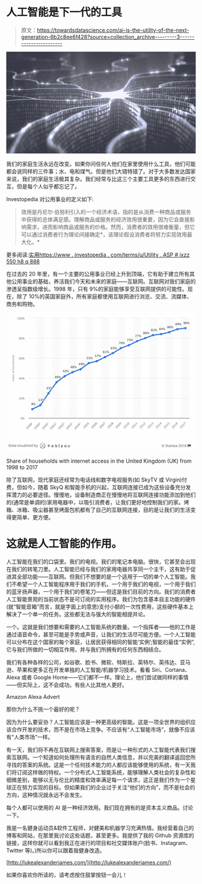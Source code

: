 # 人工智能是下一代的工具

> 原文：<https://towardsdatascience.com/ai-is-the-utility-of-the-next-generation-6b2c8ee6f428?source=collection_archive---------3----------------------->

![](img/f60d1002cd0613d0f62b6970a962470a.png)

我们的家庭生活永远在改变。如果你问任何人他们在家里使用什么工具，他们可能都会说同样的三件事；水、电和煤气。但是他们大错特错了。对于大多数发达国家来说，我们的家庭生活极其复杂。我们经常与比这三个主要工具更多的东西进行交互，但是每个人似乎都忘记了。

Investopedia 对公用事业的定义如下:

> 效用是丹尼尔·伯努利引入的一个经济术语，指的是从消费一种商品或服务中获得的总体满足感。理解商品或服务的经济效用很重要，因为它会直接影响需求，进而影响商品或服务的价格。然而，消费者的效用很难衡量，但它可以通过消费者行为理论间接确定*，该理论假设消费者将努力实现效用最大化。*

更多阅读:[实用](https://www.investopedia.com/terms/u/utility.asp#ixzz550h8Q888)[https://www . investopedia . com/terms/u/Utility . ASP # ixzz 550 h8 q 888](https://www.investopedia.com/terms/u/utility.asp#ixzz550h8Q888)

在过去的 20 年里，有一个主要的公用事业已经上升到顶端，它有助于建立所有其他公用事业的基础，养活我们今天和未来的家庭——互联网。互联网对我们家庭的渗透呈指数级增长。1998 年，只有 9%的家庭能够享受互联网提供的可能性。现在，除了 10%的英国家庭外，所有家庭都使用互联网进行浏览、交流、流媒体、商务和购物。

![](img/f28b84e49b4f6f8e7cea90aef4183cc6.png)

Share of households with internet access in the United Kingdom (UK) from 1998 to 2017

除了互联网，现代家庭还经常为电话线和数字电视服务(如 SkyTV 或 Virgin)付费，但如今，随着 SkyQ 和智能手机的兴起，互联网连接已成为这些设备充分发挥潜力的必要途径。慢慢地，设备制造商正在慢慢地将互联网连接功能添加到他们的(通常是单调的)家用电器中，以吸引消费者，让我们更好地控制我们的家。烤箱、冰箱、吸尘器甚至烤面包机都有了自己的互联网连接，目的是让我们的生活变得更简单、更方便。

# 这就是人工智能的作用。

人工智能在我们的口袋里。我们的电视。我们的笔记本电脑。很快，它甚至会出现在我们的转笔刀里。人工智能已经与我们的家用电器共享同一个主干，这有助于促进其全部功能——互联网。但我们不想要的是一个适用于一切的单个人工智能。我们不希望一个人工智能程序用于我们的手机，一个用于我们的电视，一个用于我们的蓝牙扬声器，一个用于我们的卷笔刀——但这是我们目前的方向。我们的消费者人工智能景观的当前状态不是可订阅的实用程序。我们为包含基本自主功能的硬件(就“智能音箱”而言，就是字面上的意思)支付小额的一次性费用，这些硬件基本上解决了一个单一的任务。这些都无法与强大的智能相提并论。

一个。这就是我们想要和需要的人工智能系统的数量。一个指挥者——他的工作是通过语音命令，甚至可能是手势或声音，让我们的生活尽可能方便。一个人工智能可以分布在这个国家的每个家庭，让居民获得相同的智能‘实例’;智能的最佳“实例”,它与我们所做的一切相互作用，并与我们所拥有的任何东西相结合。

我们有各种各样的公司，如谷歌、脸书、微软、特斯拉、英特尔、英伟达、亚马逊、苹果和更多正在开发单独的人工智能/机器学习技术。看看 Siri、Cortana、Alexa 或者 Google Home——它们都不一样。理论上，他们尝试做同样的事情——但实际上，这不会成功。有些人比其他人更好。

Amazon Alexa Advert

那你为什么不挑一个最好的呢？

因为为什么要妥协？人工智能应该是一种更高级的智能。这是一项全世界的组织应该合作开发的技术，而不是在市场上竞争。不应该有“人工智能市场”，就像不应该有“人类市场”一样。

有一天，我们将不再在互联网上搜索答案，而是让一种形式的人工智能代表我们搜索互联网。一个知道如何处理所有语言的自然人类信息，并以完美的翻译返回您所寻找的答案的系统。这是一个任何技术能力的人都应该能够使用的系统，有一天我们将订阅这样做的特权。一个分布式人工智能系统，能够理解人类社会的复杂性和细微差别，能够以无与伦比的精度和效率满足每一个请求，这正是我们作为一个星球正在努力实现的目标。但如果我们的企业过于关注“他们的方向”，而不是社会的方向，这种情况就永远不会发生。

每个人都可以使用的 AI 是一种经济效用。我们现在拥有的是资本主义商品。讨论一下。

我是一名健身运动员&软件工程师，对健美和机器学习充满热情。我经营着自己的博客和网站，在那里我讨论这些话题，甚至更多。我提供了我的 Github 资源库的链接，这样你就可以看到我正在进行的项目和社交媒体账户(脸书、Instagram、Twitter 等)。)所以你可以跟着我健身改造。

[http://lukealexanderjames.com/](http://lukealexanderjames.com/)

如果你喜欢你所读的，请考虑按住鼓掌按钮一会儿！